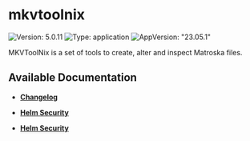 # mkvtoolnix

![Version: 5.0.11](https://img.shields.io/badge/Version-5.0.11-informational?style=flat-square) ![Type: application](https://img.shields.io/badge/Type-application-informational?style=flat-square) ![AppVersion: "23.05.1"](https://img.shields.io/badge/AppVersion-"23.05.1"-informational?style=flat-square)

MKVToolNix is a set of tools to create, alter and inspect Matroska files.

## Available Documentation

- [**Changelog**](CHANGELOG)

- [**Helm Security**](container-security)

- [**Helm Security**](helm-security)


